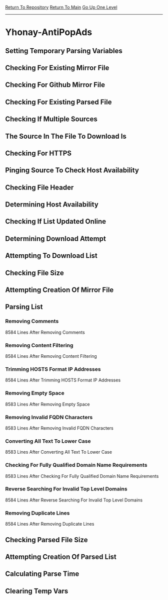 [Return To Repository](https://github.com/deathbybandaid/piholeparser/)
[Return To Main](https://github.com/deathbybandaid/piholeparser/blob/master/RecentRunLogs/Mainlog.md)
[Go Up One Level](https://github.com/deathbybandaid/piholeparser/blob/master/RecentRunLogs/TopLevelScripts/30-Processing-External-Blacklists.md)
____________________________________
# Yhonay-AntiPopAds
## Setting Temporary Parsing Variables
## Checking For Existing Mirror File
## Checking For Github Mirror File
## Checking For Existing Parsed File
## Checking If Multiple Sources
## The Source In The File To Download Is
## Checking For HTTPS
## Pinging Source To Check Host Availability
## Checking File Header
## Determining Host Availability
## Checking If List Updated Online
## Determining Download Attempt
## Attempting To Download List
## Checking File Size
## Attempting Creation Of Mirror File
## Parsing List
### Removing Comments
8584 Lines After Removing Comments
### Removing Content Filtering
8584 Lines After Removing Content Filtering
### Trimming HOSTS Format IP Addresses
8584 Lines After Trimming HOSTS Format IP Addresses
### Removing Empty Space
8583 Lines After Removing Empty Space
### Removing Invalid FQDN Characters
8583 Lines After Removing Invalid FQDN Characters
### Converting All Text To Lower Case
8583 Lines After Converting All Text To Lower Case
### Checking For Fully Qualified Domain Name Requirements
8583 Lines After Checking For Fully Qualified Domain Name Requirements
### Reverse Searching For Invalid Top Level Domains
8584 Lines After Reverse Searching For Invalid Top Level Domains
### Removing Duplicate Lines
8584 Lines After Removing Duplicate Lines
## Checking Parsed File Size
## Attempting Creation Of Parsed List
## Calculating Parse Time
## Clearing Temp Vars
